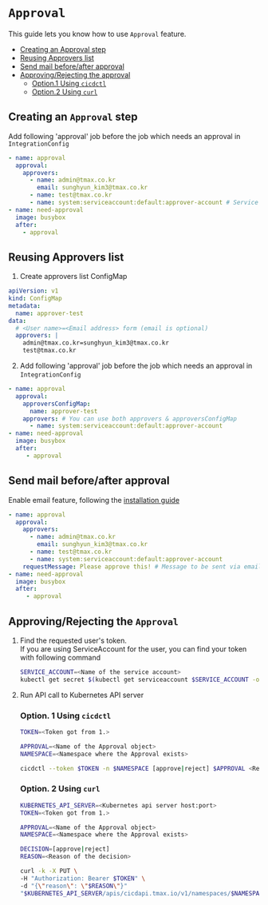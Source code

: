 # `Approval`

This guide lets you know how to use `Approval` feature.

* [Creating an Approval step](#creating-an-approval-step)
* [Reusing Approvers list](#reusing-approvers-list)
* [Send mail before/after approval](#send-mail-beforeafter-approval)
* [Approving/Rejecting the approval](#approvingrejecting-the-approval)
  * [Option.1 Using `cicdctl`](#option-1-using-cicdctl)
  * [Option.2 Using `curl`](#option-2-using-curl)

## Creating an `Approval` step
Add following 'approval' job before the job which needs an approval in `IntegrationConfig`
```yaml
- name: approval
  approval:
    approvers:
      - name: admin@tmax.co.kr
        email: sunghyun_kim3@tmax.co.kr
      - name: test@tmax.co.kr
      - name: system:serviceaccount:default:approver-account # Service account is also supported
- name: need-approval
  image: busybox
  after:
    - approval
```

## Reusing Approvers list
1. Create approvers list ConfigMap
```yaml
apiVersion: v1
kind: ConfigMap
metadata:
  name: approver-test
data:
  # <User name>=<Email address> form (email is optional)
  approvers: |
    admin@tmax.co.kr=sunghyun_kim3@tmax.co.kr
    test@tmax.co.kr
```

2. Add following 'approval' job before the job which needs an approval in `IntegrationConfig`
```yaml
- name: approval
  approval:
    approversConfigMap:
      name: approver-test
    approvers: # You can use both approvers & approversConfigMap
      - name: system:serviceaccount:default:approver-account
- name: need-approval
  image: busybox
  after:
     - approval
```

## Send mail before/after approval
Enable email feature, following the [installation guide](./installation.md#enabling-email-feature)
```yaml
- name: approval
  approval:
    approvers:
      - name: admin@tmax.co.kr
        email: sunghyun_kim3@tmax.co.kr
      - name: test@tmax.co.kr
      - name: system:serviceaccount:default:approver-account
    requestMessage: Please approve this! # Message to be sent via email when the Approval is created
- name: need-approval
  image: busybox
  after:
     - approval
```

## Approving/Rejecting the `Approval`
1. Find the requested user's token.  
   If you are using ServiceAccount for the user, you can find your token with following command
   ```bash
   SERVICE_ACCOUNT=<Name of the service account>
   kubectl get secret $(kubectl get serviceaccount $SERVICE_ACCOUNT -o jsonpath='{.secrets[].name}') -o jsonpath='{.data.token}' | base64 -d
   ```

2. Run API call to Kubernetes API server
   ### Option. 1 Using `cicdctl`
   ```bash
   TOKEN=<Token got from 1.>
   
   APPROVAL=<Name of the Approval object>
   NAMESPACE=<Namespace where the Approval exists>
   
   cicdctl --token $TOKEN -n $NAMESPACE [approve|reject] $APPROVAL <Reason of the decision>
   ```

   ### Option. 2 Using `curl`
   ```bash
   KUBERNETES_API_SERVER=<Kubernetes api server host:port>
   TOKEN=<Token got from 1.>
   
   APPROVAL=<Name of the Approval object>
   NAMESPACE=<Namespace where the Approval exists>
   
   DECISION=[approve|reject]
   REASON=<Reason of the decision>
   
   curl -k -X PUT \
   -H "Authorization: Bearer $TOKEN" \
   -d "{\"reason\": \"$REASON\"}"
   "$KUBERNETES_API_SERVER/apis/cicdapi.tmax.io/v1/namespaces/$NAMESPACE/approvals/$APPROVAL/$DECISION"
   ```
